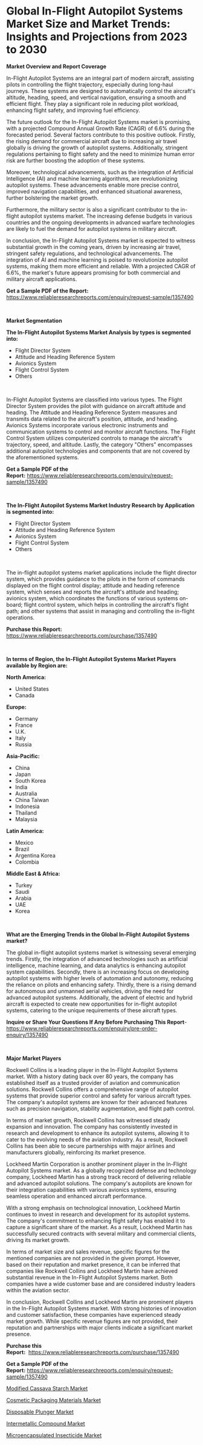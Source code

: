 <p><h1>Global In-Flight Autopilot Systems Market Size and Market Trends: Insights and Projections from 2023 to 2030</h1></p><p><strong>Market Overview and Report Coverage</strong></p>
<p><p>In-Flight Autopilot Systems are an integral part of modern aircraft, assisting pilots in controlling the flight trajectory, especially during long-haul journeys. These systems are designed to automatically control the aircraft's altitude, heading, speed, and vertical navigation, ensuring a smooth and efficient flight. They play a significant role in reducing pilot workload, enhancing flight safety, and improving fuel efficiency.</p><p>The future outlook for the In-Flight Autopilot Systems market is promising, with a projected Compound Annual Growth Rate (CAGR) of 6.6% during the forecasted period. Several factors contribute to this positive outlook. Firstly, the rising demand for commercial aircraft due to increasing air travel globally is driving the growth of autopilot systems. Additionally, stringent regulations pertaining to flight safety and the need to minimize human error risk are further boosting the adoption of these systems.</p><p>Moreover, technological advancements, such as the integration of Artificial Intelligence (AI) and machine learning algorithms, are revolutionizing autopilot systems. These advancements enable more precise control, improved navigation capabilities, and enhanced situational awareness, further bolstering the market growth.</p><p>Furthermore, the military sector is also a significant contributor to the in-flight autopilot systems market. The increasing defense budgets in various countries and the ongoing developments in advanced warfare technologies are likely to fuel the demand for autopilot systems in military aircraft.</p><p>In conclusion, the In-Flight Autopilot Systems market is expected to witness substantial growth in the coming years, driven by increasing air travel, stringent safety regulations, and technological advancements. The integration of AI and machine learning is poised to revolutionize autopilot systems, making them more efficient and reliable. With a projected CAGR of 6.6%, the market's future appears promising for both commercial and military aircraft applications.</p></p>
<p><strong>Get a Sample PDF of the Report:</strong> <a href="https://www.reliableresearchreports.com/enquiry/request-sample/1357490">https://www.reliableresearchreports.com/enquiry/request-sample/1357490</a></p>
<p>&nbsp;</p>
<p><strong>Market Segmentation</strong></p>
<p><strong>The In-Flight Autopilot Systems Market Analysis by types is segmented into:</strong></p>
<p><ul><li>Flight Director System</li><li>Attitude and Heading Reference System</li><li>Avionics System</li><li>Flight Control System</li><li>Others</li></ul></p>
<p>&nbsp;</p>
<p><p>In-Flight Autopilot Systems are classified into various types. The Flight Director System provides the pilot with guidance on aircraft attitude and heading. The Attitude and Heading Reference System measures and transmits data related to the aircraft's position, attitude, and heading. Avionics Systems incorporate various electronic instruments and communication systems to control and monitor aircraft functions. The Flight Control System utilizes computerized controls to manage the aircraft's trajectory, speed, and altitude. Lastly, the category "Others" encompasses additional autopilot technologies and components that are not covered by the aforementioned systems.</p></p>
<p><strong>Get a Sample PDF of the Report:</strong>&nbsp;<a href="https://www.reliableresearchreports.com/enquiry/request-sample/1357490">https://www.reliableresearchreports.com/enquiry/request-sample/1357490</a></p>
<p>&nbsp;</p>
<p><strong>The In-Flight Autopilot Systems Market Industry Research by Application is segmented into:</strong></p>
<p><ul><li>Flight Director System</li><li>Attitude and Heading Reference System</li><li>Avionics System</li><li>Flight Control System</li><li>Others</li></ul></p>
<p>&nbsp;</p>
<p><p>The in-flight autopilot systems market applications include the flight director system, which provides guidance to the pilots in the form of commands displayed on the flight control display; attitude and heading reference system, which senses and reports the aircraft's attitude and heading; avionics system, which coordinates the functions of various systems on-board; flight control system, which helps in controlling the aircraft's flight path; and other systems that assist in managing and controlling the in-flight operations.</p></p>
<p><strong>Purchase this Report:</strong>&nbsp; <a href="https://www.reliableresearchreports.com/purchase/1357490">https://www.reliableresearchreports.com/purchase/1357490</a></p>
<p>&nbsp;</p>
<p><strong>In terms of Region, the In-Flight Autopilot Systems Market Players available by Region are:</strong></p>
<p>
    <p> <strong> North America: </strong>
        <ul>
            <li>United States</li>
            <li>Canada</li>
        </ul>
        </p> 
    <p> <strong> Europe: </strong>
        <ul>
            <li>Germany</li>
            <li>France</li>
            <li>U.K.</li>
            <li>Italy</li>
            <li>Russia</li>
        </ul>
        </p> 
    <p> <strong> Asia-Pacific: </strong>
        <ul>
            <li>China</li>
            <li>Japan</li>
            <li>South Korea</li>
            <li>India</li>
            <li>Australia</li>
            <li>China Taiwan</li>
            <li>Indonesia</li>
            <li>Thailand</li>
            <li>Malaysia</li>
        </ul>
        </p> 
    <p> <strong> Latin America: </strong>
        <ul>
            <li>Mexico</li>
            <li>Brazil</li>
            <li>Argentina Korea</li>
            <li>Colombia</li>
        </ul>
        </p> 
    <p> <strong> Middle East & Africa: </strong>
        <ul>
            <li>Turkey</li>
            <li>Saudi</li>
            <li>Arabia</li>
            <li>UAE</li>
            <li>Korea</li>
        </ul>
    </p>
    </p>
<p>&nbsp;</p>
<p><strong>What are the Emerging Trends in the Global In-Flight Autopilot Systems market?</strong></p>
<p><p>The global in-flight autopilot systems market is witnessing several emerging trends. Firstly, the integration of advanced technologies such as artificial intelligence, machine learning, and data analytics is enhancing autopilot system capabilities. Secondly, there is an increasing focus on developing autopilot systems with higher levels of automation and autonomy, reducing the reliance on pilots and enhancing safety. Thirdly, there is a rising demand for autonomous and unmanned aerial vehicles, driving the need for advanced autopilot systems. Additionally, the advent of electric and hybrid aircraft is expected to create new opportunities for in-flight autopilot systems, catering to the unique requirements of these aircraft types.</p></p>
<p><strong>Inquire or Share Your Questions If Any Before Purchasing This Report</strong>- <a href="https://www.reliableresearchreports.com/enquiry/pre-order-enquiry/1357490">https://www.reliableresearchreports.com/enquiry/pre-order-enquiry/1357490</a></p>
<p>&nbsp;</p>
<p><strong>Major Market Players</strong></p>
<p><p>Rockwell Collins is a leading player in the In-Flight Autopilot Systems market. With a history dating back over 80 years, the company has established itself as a trusted provider of aviation and communication solutions. Rockwell Collins offers a comprehensive range of autopilot systems that provide superior control and safety for various aircraft types. The company's autopilot systems are known for their advanced features such as precision navigation, stability augmentation, and flight path control.</p><p>In terms of market growth, Rockwell Collins has witnessed steady expansion and innovation. The company has consistently invested in research and development to enhance its autopilot systems, allowing it to cater to the evolving needs of the aviation industry. As a result, Rockwell Collins has been able to secure partnerships with major airlines and manufacturers globally, reinforcing its market presence.</p><p>Lockheed Martin Corporation is another prominent player in the In-Flight Autopilot Systems market. As a globally recognized defense and technology company, Lockheed Martin has a strong track record of delivering reliable and advanced autopilot solutions. The company's autopilots are known for their integration capabilities with various avionics systems, ensuring seamless operation and enhanced aircraft performance.</p><p>With a strong emphasis on technological innovation, Lockheed Martin continues to invest in research and development for its autopilot systems. The company's commitment to enhancing flight safety has enabled it to capture a significant share of the market. As a result, Lockheed Martin has successfully secured contracts with several military and commercial clients, driving its market growth.</p><p>In terms of market size and sales revenue, specific figures for the mentioned companies are not provided in the given prompt. However, based on their reputation and market presence, it can be inferred that companies like Rockwell Collins and Lockheed Martin have achieved substantial revenue in the In-Flight Autopilot Systems market. Both companies have a wide customer base and are considered industry leaders within the aviation sector.</p><p>In conclusion, Rockwell Collins and Lockheed Martin are prominent players in the In-Flight Autopilot Systems market. With strong histories of innovation and customer satisfaction, these companies have experienced steady market growth. While specific revenue figures are not provided, their reputation and partnerships with major clients indicate a significant market presence.</p></p>
<p><strong>Purchase this Report:</strong>&nbsp;&nbsp;<a href="https://www.reliableresearchreports.com/purchase/1357490">https://www.reliableresearchreports.com/purchase/1357490</a></p>
<p></p>
<p><strong>Get a Sample PDF of the Report:</strong>&nbsp;<a href="https://www.reliableresearchreports.com/enquiry/request-sample/1357490">https://www.reliableresearchreports.com/enquiry/request-sample/1357490</a></p>
<p><p><a href="https://www.linkedin.com/pulse/decoding-modified-cassava-starch-market-deep-dive-latest-1wzqe/">Modified Cassava Starch Market</a></p><p><a href="https://medium.com/@anmolreportprime/cosmetic-packaging-materials-market-size-growth-forecast-2023-2030-cc89fd484b9c">Cosmetic Packaging Materials Market</a></p><p><a href="https://www.linkedin.com/pulse/decoding-disposable-plunger-market-deep-dive-latest-trends-kisae/">Disposable Plunger Market</a></p><p><a href="https://medium.com/@chiragreportprime2/intermetallic-compound-market-size-growth-forecast-2023-2030-2ac52a9bb06c">Intermetallic Compound Market</a></p><p><a href="https://www.linkedin.com/pulse/microencapsulated-insecticide-market-size-growth-forecast-pbfde/">Microencapsulated Insecticide Market</a></p></p>